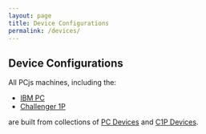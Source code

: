 ```yaml
---
layout: page
title: Device Configurations
permalink: /devices/
---
```


Device Configurations
---

All PCjs machines, including the:
 
* [IBM PC](pc/machine/)
* [Challenger 1P](c1p/machine/)

are built from collections of [PC Devices](pc/) and [C1P Devices](c1p/).
